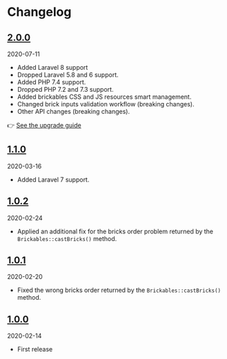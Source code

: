 # Changelog

## [2.0.0](https://github.com/Okipa/laravel-brickables/compare/1.1.0...2.0.0)

2020-07-11

* Added Laravel 8 support
* Dropped Laravel 5.8 and 6 support.
* Added PHP 7.4 support.
* Dropped PHP 7.2 and 7.3 support.
* Added brickables CSS and JS resources smart management.
* Changed brick inputs validation workflow (breaking changes).
* Other API changes (breaking changes).

:point_right: [See the upgrade guide](/docs/upgrade-guides/from-v1-to-v2.md)

## [1.1.0](https://github.com/Okipa/laravel-brickables/compare/1.0.2...1.1.0)

2020-03-16

* Added Laravel 7 support.

## [1.0.2](https://github.com/Okipa/laravel-brickables/compare/1.0.1...1.0.2)

2020-02-24

* Applied an additional fix for the bricks order problem returned by the `Brickables::castBricks()` method.

## [1.0.1](https://github.com/Okipa/laravel-brickables/compare/1.0.0...1.0.1)

2020-02-20

* Fixed the wrong bricks order returned by the `Brickables::castBricks()` method.

## [1.0.0](https://github.com/Okipa/laravel-brickables/compare/1.0.0...1.0.0)

2020-02-14

* First release
